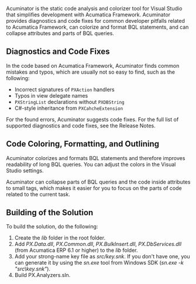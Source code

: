 Acuminator is the static code analysis and colorizer tool for Visual Studio that simplifies development with Acumatica Framework. 
Acuminator provides diagnostics and code fixes for common developer pitfalls related to Acumatica Framework, can colorize and format BQL statements, and can collapse attributes and parts of BQL queries.

## Diagnostics and Code Fixes
In the code based on Acumatica Framework, Acuminator finds common mistakes and typos, which are usually not so easy to find, such as the following:
* Incorrect signatures of `PXAction` handlers
* Typos in view delegate names
* `PXStringList` declarations without `PXDBString`
* C#-style inheritance from `PXCahcheExtension`

For the found errors, Acuminator suggests code fixes. For the full list of supported diagnostics and code fixes, see the Release Notes. 

## Code Coloring, Formatting, and Outlining
Acuminator colorizes and formats BQL statements and therefore improves readability of long BQL queries. You can adjust the colors in the Visual Studio settings.

Acuminator can collapse parts of BQL queries and the code inside attributes to small tags, which makes it easier for you to focus on the parts of code related to the current task.

## Building of the Solution
To build the solution, do the following:
1. Create the _lib_ folder in the root folder. 
2. Add _PX.Data.dll_, _PX.Common.dll_, _PX.BulkInsert.dll_, _PX.DbServices.dll_ (from Acumatica ERP 6.1 or higher) to the _lib_ folder.
3. Add your strong-name key file as _src/key.snk_. If you don't have one, you can generate it by using the _sn.exe_ tool from Windows SDK (_sn.exe -k "src\key.snk"_).
4. Build PX.Analyzers.sln.
